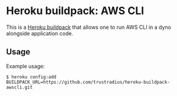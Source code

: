 Heroku buildpack: AWS CLI
=========================

This is a [Heroku buildpack](http://devcenter.heroku.com/articles/buildpacks) that
allows one to run AWS CLI in a dyno alongside application code.

Usage
-----

Example usage:

    $ heroku config:add BUILDPACK_URL=https://github.com/trustradius/heroku-buildpack-awscli.git
